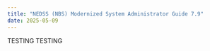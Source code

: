 ```yaml
---
title: "NEDSS (NBS) Modernized System Administrator Guide 7.9"
date: 2025-05-09
---
```


TESTING TESTING
